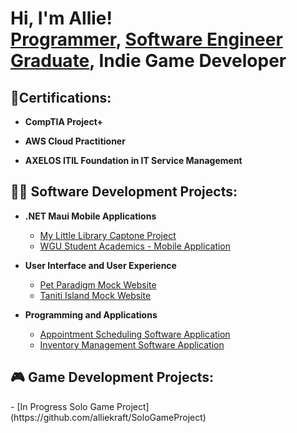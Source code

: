 <h1>Hi, I'm Allie! <br/><a href="https://github.com/alliekraft">Programmer</a>, <a href="https://www.linkedin.com/in/alecia-kraft-bb76652a1/">Software Engineer Graduate</a>, Indie Game Developer

<h2>📃Certifications:</h2>

- <b>CompTIA Project+ </b>

- <b>AWS Cloud Practitioner</b>

- <b>AXELOS ITIL Foundation in IT Service Management</b>
  
<h2>👨‍💻 Software Development Projects:</h2>

- <b>.NET Maui Mobile Applications</b>
  - [My Little Library Captone Project](https://github.com/alliekraft/MyLittleLibrary)
  - [WGU Student Academics - Mobile Application](https://github.com/alliekraft/WGUStudentAcademicApp)
  
- <b>User Interface and User Experience</b>
  - [Pet Paradigm Mock Website](https://github.com/alliekraft/PetWebsite)
  - [Taniti Island Mock Website](https://github.com/alliekraft/IslandWebsite)
   
- <b>Programming and Applications</b>
  - [Appointment Scheduling Software Application](https://github.com/alliekraft/AppointmentSchedulerApp)
  - [Inventory Management Software Application](https://github.com/alliekraft/InventoryApp)
  
<h2>🎮 Game Development Projects:</h2>
 - [In Progress Solo Game Project](https://github.com/alliekraft/SoloGameProject)

<!--
**alliekraft/alliekraft** is a ✨ _special_ ✨ repository because its `README.md` (this file) appears on your GitHub profile.

Here are some ideas to get you started:

- 🔭 I’m currently working on ...
- 🌱 I’m currently learning ...
- 👯 I’m looking to collaborate on ...
- 🤔 I’m looking for help with ...
- 💬 Ask me about ...
- 📫 How to reach me: ...
- 😄 Pronouns: ...
- ⚡ Fun fact: ...
-->
